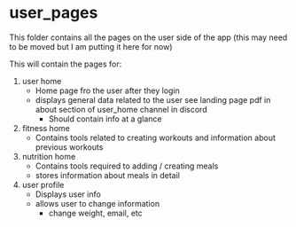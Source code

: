 # user_pages

This folder contains all the pages on the user side of the app
(this may need to be moved but I am putting it here for now)

This will contain the pages for:

1. user home
   - Home page fro the user after they login
   - displays general data related to the user see landing page pdf in about section of user_home channel in discord
     - Should contain info at a glance
2. fitness home
   - Contains tools related to creating workouts and information about previous workouts
3. nutrition home
   - Contains tools required to adding / creating meals
   - stores information about meals in detail
4. user profile
   - Displays user info
   - allows user to change information
     - change weight, email, etc

